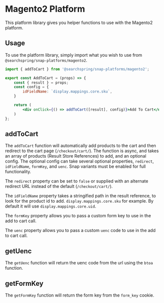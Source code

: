 # Magento2 Platform
This platform library gives you helper functions to use with the Magento2 platform. 


## Usage 
To use the platform library, simply import what you wish to use from `@searchspring/snap-platforms/magento2`.

```jsx
import { addToCart } from '@searchspring/snap-platforms/magento2';

export const AddToCart = (props) => {
    const { result } = props;
    const config = {
        idFieldName: `display.mappings.core.sku`,
    }

    return (
        <div onClick={() => addToCart([result], config)}>Add To Cart</div>
    )
};
```

## addToCart
The `addToCart` function will automatically add products to the cart and then redirect to the cart page (`/checkout/cart/`). The function is async, and takes an array of products (Result Store References) to add, and an optional config. The optional config can take several optional properties, `redirect`, `idFieldName`, `formKey`, and `uenc`. Snap variants must be enabled for full functionality.

The `redirect` property can be set to `false` or supplied with an alternate redirect URL instead of the default (`/checkout/cart/`). 

The `idFieldName` property takes a stringified path in the result reference, to look for the product id to add. `display.mappings.core.sku` for example. By default it will use `display.mappings.core.uid`.

The `formKey` property allows you to pass a custom form key to use in the add to cart call. 

The `uenc` property allows you to pass a custom `uenc` code to use in the add to cart call. 

## getUenc 
The `getUenc` function will return the uenc code from the url using the `btoa` function.

## getFormKey
The `getFormKey` function will return the form key from the `form_key` cookie.